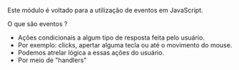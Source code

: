 Este módulo é voltado para a utilização de eventos em JavaScript.

O que são eventos ?

- Ações condicionais a algum tipo de resposta feita pelo usuário.
- Por exemplo: clicks, apertar alguma tecla ou até o movimento do mouse.
- Podemos atrelar lógica a essas ações do usuário.
- Por meio de "handlers"